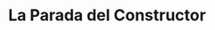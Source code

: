 ---
title: "La Parada del Constructor"
url: /puerto-la-cruz/la-parada-del-constructor/
shop: hardware
---